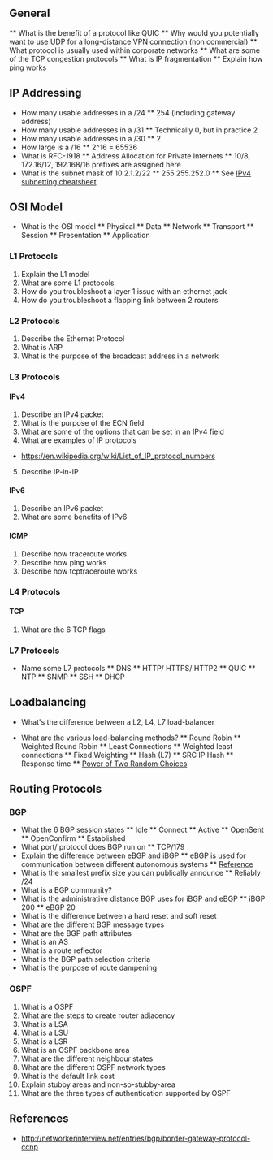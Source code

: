 ## General
** What is the benefit of a protocol like QUIC
** Why would you potentially want to use UDP for a long-distance VPN connection (non commercial)
** What protocol is usually used within corporate networks
** What are some of the TCP congestion protocols
** What is IP fragmentation
** Explain how ping works

## IP Addressing
* How many usable addresses in a /24
** 254 (including gateway address)
* How many usable addresses in a /31
** Technically 0, but in practice 2
* How many usable addresses in a /30
** 2
* How large is a /16
** 2^16 = 65536
* What is RFC-1918 
** Address Allocation for Private Internets
** 10/8, 172.16/12, 192.168/16 prefixes are assigned here
* What is the subnet mask of 10.2.1.2/22
** 255.255.252.0
** See [IPv4 subnetting cheatsheet](https://packetlife.net/media/library/15/IPv4_Subnetting.pdf)

## OSI Model
* What is the OSI model
** Physical
** Data
** Network
** Transport
** Session
** Presentation
** Application

### L1 Protocols
1. Explain the L1 model
2. What are some L1 protocols
3. How do you troubleshoot a layer 1 issue with an ethernet jack
4. How do you troubleshoot a flapping link between 2 routers

### L2 Protocols
1. Describe the Ethernet Protocol
2. What is ARP
3. What is the purpose of the broadcast address in a network

### L3 Protocols
#### IPv4
1. Describe an IPv4 packet
2. What is the purpose of the ECN field
3. What are some of the options that can be set in an IPv4 field
4. What are examples of IP protocols
  * https://en.wikipedia.org/wiki/List_of_IP_protocol_numbers
5. Describe IP-in-IP 

#### IPv6
1. Describe an IPv6 packet
2. What are some benefits of IPv6

#### ICMP
1. Describe how traceroute works
2. Describe how ping works
3. Describe how tcptraceroute works

### L4 Protocols
#### TCP
1. What are the 6 TCP flags

### L7 Protocols
* Name some L7 protocols
** DNS
** HTTP/ HTTPS/ HTTP2
** QUIC
** NTP
** SNMP
** SSH
** DHCP

## Loadbalancing
* What's the difference between a L2, L4, L7 load-balancer

* What are the various load-balancing methods?
** Round Robin
** Weighted Round Robin
** Least Connections
** Weighted least connections
** Fixed Weighting
** Hash (L7)
** SRC IP Hash
** Response time
** [Power of Two Random Choices](https://www.haproxy.com/blog/power-of-two-load-balancing/)

## Routing Protocols
### BGP
* What the 6 BGP session states
** Idle
** Connect
** Active
** OpenSent
** OpenConfirm
** Established
* What port/ protocol does BGP run on
** TCP/179
* Explain the difference between eBGP and iBGP
** eBGP is used for communication between different autonomous systems
** [Reference](https://ipwithease.com/ebgp-vs-ibgp/)
* What is the smallest prefix size you can publically announce
** Reliably /24
* What is a BGP community?
* What is the administrative distance BGP uses for iBGP and eBGP
** iBGP 200
** eBGP 20
* What is the difference between a hard reset and soft reset
* What are the different BGP message types
* What are the BGP path attributes
* What is an AS
* What is a route reflector
* What is the BGP path selection criteria
* What is the purpose of route dampening

### OSPF
1. What is a OSPF
2. What are the steps to create router adjacency
3. What is a LSA
4. What is a LSU
5. What is a LSR
6. What is an OSPF backbone area
7. What are the different neighbour states
8. What are the different OSPF network types
9. What is the default link cost
10. Explain stubby areas and non-so-stubby-area
11. What are the three types of authentication supported by OSPF

## References
* http://networkerinterview.net/entries/bgp/border-gateway-protocol-ccnp
